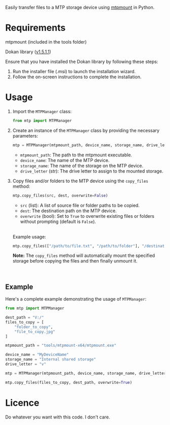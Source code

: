 Easily transfer files to a MTP storage device using [mtpmount](https://github.com/hst125fan/mtpmount) in Python.

# Requirements
mtpmount (included in the tools folder)

Dokan library ([v1.5.1.1](https://github.com/dokan-dev/dokany/releases/tag/v1.5.1.1000))

Ensure that you have installed the Dokan library by following these steps:
1. Run the installer file (.msi) to launch the installation wizard.
2. Follow the on-screen instructions to complete the installation.

# Usage

1. Import the `MTPManager` class:
    ```python
    from mtp import MTPManager
    ```

2. Create an instance of the `MTPManager` class by providing the necessary parameters:
    ```python
    mtp = MTPManager(mtpmount_path, device_name, storage_name, drive_letter)
    ```
    - `mtpmount_path`: The path to the mtpmount executable.
    - `device_name`: The name of the MTP device.
    - `storage_name`: The name of the storage on the MTP device.
    - `drive_letter` (str): The drive letter to assign to the mounted storage.

3. Copy files and/or folders to the MTP device using the `copy_files` method:
    ```python
    mtp.copy_files(src, dest, overwrite=False)
    ```
    - `src` (list): A list of source file or folder paths to be copied.
    - `dest`: The destination path on the MTP device.
    - `overwrite` (bool): Set to `True` to overwrite existing files or folders without prompting (default is `False`).

    <br>

    Example usage:
    ```python
    mtp.copy_files(["/path/to/file.txt", "/path/to/folder"], "/destination/path", overwrite=True)
    ```

    **Note:** The `copy_files` method will automatically mount the specified storage before copying the files and then finally unmount it.

<br>

## Example

Here's a complete example demonstrating the usage of `MTPManager`:

```python
from mtp import MTPManager

dest_path = "V:/"
files_to_copy = [
    "folder_to_copy",
    "file_to_copy.jpg"
]

mtpmount_path = "tools/mtpmount-x64/mtpmount.exe"

device_name = "MyDeviceName"
storage_name = "Internal shared storage"
drive_letter = "v"

mtp = MTPManager(mtpmount_path, device_name, storage_name, drive_letter)

mtp.copy_files(files_to_copy, dest_path, overwrite=True)
```

# Licence
Do whatever you want with this code. I don't care.